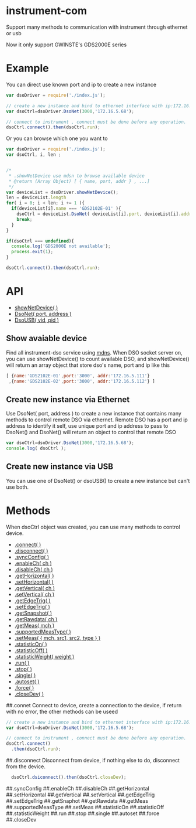 # instrument-com
Support many methods to communication with instrument through ethernet or usb

Now it only support GWINSTE's GDS2000E series

# Example
You can direct use known port and ip to create a new instance 
```js
var dsoDriver = require('./index.js');

// create a new instance and bind to ethernet interface with ip:172.16.5.68 and port:3000
var dsoCtrl=dsoDriver.DsoNet(3000,'172.16.5.68');

// connect to instrument , connect must be done before any operation.
dsoCtrl.connect().then(dsoCtrl.run);

```
Or you can browse which one you want to
```js
var dsoDriver = require('./index.js');
var dsoCtrl, i, len ;


/*
 * .showNetDevice use mdsn to browse available device
 * @return (Array Object) [ { name, port, addr } , ...]
 */
var deviceList = dsoDriver.showNetDevice();
len = deviceList.length
for( i = 0; i < len; i += 1 ){
  if(deviceList[i].name === 'GDS2102E-01' ){
    dsoCtrl = deviceList.DsoNet( deviceList[i].port, deviceList[i].addr );
    break;
  }
}

if(dsoCtrl === undefined){
  console.log('GDS2000E not available');
  process.exit(1);
}

dsoCtrl.connect().then(dsoCtrl.run);

```


# API
* [showNetDevice( )](#show-avaiable-device)
* [DsoNet( port, address )](#create-new-instance-via-ethernet)
* [DsoUSB( vid, pid )](#create-new-instance-via-usb)

## Show avaiable device  
Find all instrument-dso service using [mdns](https://www.npmjs.com/package/mdns). When DSO socket server on, you can use showNetDevice() to count available DSO,
and showNetDevice() will return an array object that store dso's name, port and ip like this
```js
[ {name:'GDS2102E-01',port:'3000', addr:'172.16.5.111'}
 ,{name:'GDS2102E-02',port:'3000', addr:'172.16.5.112'} ]
```

## Create new instance via Ethernet
Use DsoNet( port, address ) to create a new instance that contains many methods to control remote DSO via ethernet.
Remote DSO has a port and ip address to identify it self, use unique port and ip address to pass to DsoNet() and DsoNet() will return an object to control that remote DSO 
```js
var dsoCtrl=dsoDriver.DsoNet(3000,'172.16.5.68');
console.log( dsoCtrl );
```
## Create new instance via USB
You can use one of DsoNet() or dsoUSB() to create a new instance but can't use both.

# Methods
When dsoCtrl object was created, you can use many methods to control device.
* [.connect( )](#.connect)
* [.disconnect( )](#.disconnect)
* [.syncConfig( )](#.syncConfig)
* [.enableCh( ch )](#.enableCh)
* [.disableCh( ch )](#.disableCh)
* [.getHorizontal( )](#.getHorizontal)
* [.setHorizontal( )](#.setHorizontal)
* [.getVertical( ch )](#.getVertical)
* [.setVertical( ch )](#.setVertical)
* [.getEdgeTrig( )](#.getEdgeTrig)
* [.setEdgeTrig( )](#.setEdgeTrig)
* [.getSnapshot( )](#.getSnaphot)
* [.getRawdata( ch )](#.getRawdata)
* [.getMeas( mch )](#.getMeas)
* [.supportedMeasType( )](#.supportedMeasType)
* [.setMeas( { mch, src1, src2, type } ) ](#.setMeas)
* [.statisticOn( )](#.statisticOn)
* [.statisticOff( )](#.statisticOff)
* [.statisticWeight( weight )](#.statisticWeight)
* [.run( )](#.run)
* [.stop( )](#.stop)
* [.single( )](#.single)
* [.autoset( )](#.autoset)
* [.force( )](#.force)
* [.closeDev( )](#.closeDev)

##.connet
Connect to device, create a connection to the device, if return with no error, the other methods can be useed
```js
// create a new instance and bind to ethernet interface with ip:172.16.5.68 and port:3000
var dsoCtrl=dsoDriver.DsoNet(3000,'172.16.5.68');

// connect to instrument , connect must be done before any operation.
dsoCtrl.connect()
  .then(dsoCtrl.run);
```
##.disconnect
Disconnect from device, if nothing else to do, disconnect from the device.
```js
  dsoCtrl.dsiconnect().then(dsoCtrl.closeDev);
```
##.syncConfig
##.enableCh
##.disableCh
##.getHorizontal
##.setHorizontal
##.getVertical
##.setVertical
##.getEdgeTrig
##.setEdgeTrig
##.getSnaphot
##.getRawdata
##.getMeas
##.supportedMeasType
##.setMeas
##.statisticOn
##.statisticOff
##.statisticWeight
##.run
##.stop
##.single
##.autoset
##.force
##.closeDev

